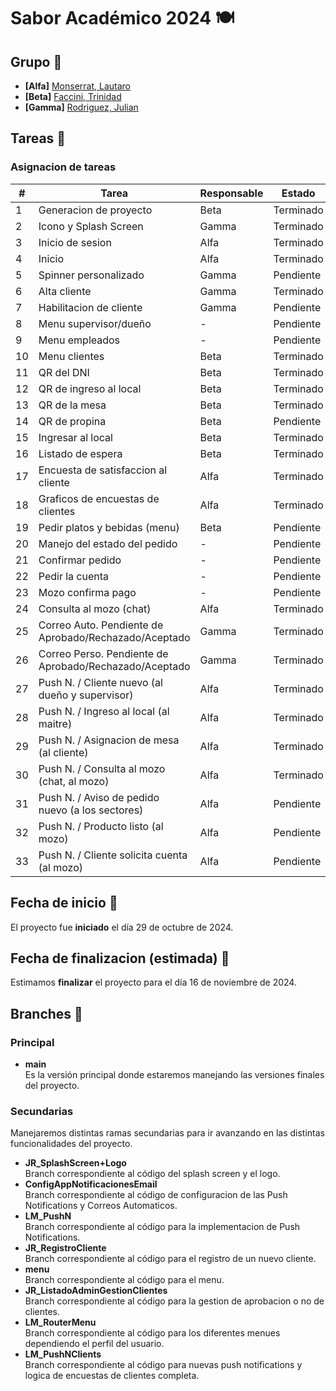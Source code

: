 # Sabor Académico 2024 🍽


## Grupo 🧠
- **[Alfa]** [Monserrat, Lautaro](https://github.com/llauu)
- **[Beta]** [Faccini, Trinidad](https://github.com/trinifaccini)
- **[Gamma]** [Rodriguez, Julian](https://github.com/rodriguezjulian)


## Tareas 📑
### Asignacion de tareas
| #  | Tarea                                                   | Responsable | Estado    |
| -- | ------------------------------------------------------- | ----------- | --------- |
| 1  | Generacion de proyecto                                  | Beta        | Terminado |
| 2  | Icono y Splash Screen                                   | Gamma       | Terminado |
| 3  | Inicio de sesion                                        | Alfa        | Terminado |
| 4  | Inicio                                                  | Alfa        | Terminado |
| 5  | Spinner personalizado                                   | Gamma       | Pendiente |
| 6  | Alta cliente                                            | Gamma       | Terminado |
| 7  | Habilitacion de cliente                                 | Gamma       | Pendiente |
| 8  | Menu supervisor/dueño                                   | -           | Pendiente |
| 9  | Menu empleados                                          | -           | Pendiente |
| 10 | Menu clientes                                           | Beta        | Terminado |
| 11 | QR del DNI                                              | Beta        | Terminado |
| 12 | QR de ingreso al local                                  | Beta        | Terminado |
| 13 | QR de la mesa                                           | Beta        | Terminado |
| 14 | QR de propina                                           | Beta        | Pendiente |
| 15 | Ingresar al local                                       | Beta        | Terminado |
| 16 | Listado de espera                                       | Beta        | Terminado |
| 17 | Encuesta de satisfaccion al cliente                     | Alfa        | Terminado |
| 18 | Graficos de encuestas de clientes                       | Alfa        | Terminado |
| 19 | Pedir platos y bebidas (menu)                           | Beta        | Pendiente |
| 20 | Manejo del estado del pedido                            | -           | Pendiente |
| 21 | Confirmar pedido                                        | -           | Pendiente |
| 22 | Pedir la cuenta                                         | -           | Pendiente |
| 23 | Mozo confirma pago                                      | -           | Pendiente |
| 24 | Consulta al mozo (chat)                                 | Alfa        | Terminado |
| 25 | Correo Auto. Pendiente de Aprobado/Rechazado/Aceptado   | Gamma       | Terminado |
| 26 | Correo Perso. Pendiente de Aprobado/Rechazado/Aceptado  | Gamma       | Terminado |
| 27 | Push N. / Cliente nuevo (al dueño y supervisor)         | Alfa        | Terminado |
| 28 | Push N. / Ingreso al local (al maitre)                  | Alfa        | Terminado |
| 29 | Push N. / Asignacion de mesa (al cliente)               | Alfa        | Terminado |
| 30 | Push N. / Consulta al mozo (chat, al mozo)              | Alfa        | Terminado |
| 31 | Push N. / Aviso de pedido nuevo (a los sectores)        | Alfa        | Pendiente |
| 32 | Push N. / Producto listo (al mozo)                      | Alfa        | Pendiente |
| 33 | Push N. / Cliente solicita cuenta (al mozo)             | Alfa        | Pendiente |


## Fecha de inicio 📆
El proyecto fue **iniciado** el día 29 de octubre de 2024.


## Fecha de finalizacion (estimada) 📆
Estimamos **finalizar** el proyecto para el día 16 de noviembre de 2024.


## Branches 🌿
### Principal
- **main**<br> Es la versión principal donde estaremos manejando las versiones finales del proyecto.


### Secundarias
Manejaremos distintas ramas secundarias para ir avanzando en las distintas funcionalidades del proyecto.
- **JR_SplashScreen+Logo**<br> Branch correspondiente al código del splash screen y el logo.
- **ConfigAppNotificacionesEmail**<br> Branch correspondiente al código de configuracion de las Push Notifications y Correos Automaticos.
- **LM_PushN**<br> Branch correspondiente al código para la implementacion de Push Notifications.
- **JR_RegistroCliente**<br> Branch correspondiente al código para el registro de un nuevo cliente.
- **menu**<br> Branch correspondiente al código para el menu.
- **JR_ListadoAdminGestionClientes**<br> Branch correspondiente al código para la gestion de aprobacion o no de clientes.
- **LM_RouterMenu**<br> Branch correspondiente al código para los diferentes menues dependiendo el perfil del usuario.
- **LM_PushNClients**<br> Branch correspondiente al código para nuevas push notifications y logica de encuestas de clientes completa.